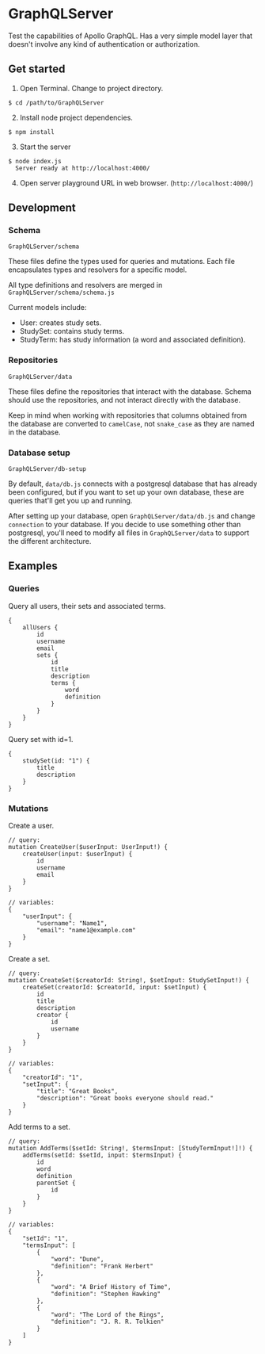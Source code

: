 # GraphQLServer
Test the capabilities of Apollo GraphQL. Has a very simple model layer that doesn't involve any kind of authentication or authorization.

## Get started

1) Open Terminal. Change to project directory.
```
$ cd /path/to/GraphQLServer
```

2) Install node project dependencies.
```
$ npm install
```

3) Start the server
```
$ node index.js
  Server ready at http://localhost:4000/
```
4) Open server playground URL in web browser. (`http://localhost:4000/`)

## Development

### Schema
`GraphQLServer/schema`

These files define the types used for queries and mutations. Each file encapsulates types and resolvers for a specific model. 

All type definitions and resolvers are merged in `GraphQLServer/schema/schema.js`

Current models include:
* User: creates study sets.
* StudySet: contains study terms.
* StudyTerm: has study information (a word and associated definition).

### Repositories
`GraphQLServer/data`

These files define the repositories that interact with the database. Schema should use the repositories, and not interact directly with the database.

Keep in mind when working with repositories that columns obtained from the database are converted to `camelCase`, not `snake_case` as they are named in the database.

### Database setup
`GraphQLServer/db-setup`

By default, `data/db.js` connects with a postgresql database that has already been configured, but if you want to set up your own database, these are queries that'll get you up and running.

After setting up your database, open `GraphQLServer/data/db.js` and change `connection` to your database. If you decide to use something other than postgresql, you'll need to modify all files in `GraphQLServer/data` to support the different architecture.

## Examples

### Queries

Query all users, their sets and associated terms.
```
{
    allUsers {
        id
        username
        email
        sets {
            id
            title
            description
            terms {
                word
                definition
            }
        }
    }
}
```

Query set with id=1.
```
{
    studySet(id: "1") {
        title
        description
    }
}
```

### Mutations

Create a user.
```
// query:
mutation CreateUser($userInput: UserInput!) {
    createUser(input: $userInput) {
        id
        username
        email
    }
}

// variables:
{
    "userInput": {
        "username": "Name1",
        "email": "name1@example.com"
    }
}
```

Create a set.
```
// query:
mutation CreateSet($creatorId: String!, $setInput: StudySetInput!) {
    createSet(creatorId: $creatorId, input: $setInput) {
        id
        title
        description
        creator {
            id
            username
        }
    }
}

// variables:
{
    "creatorId": "1",
    "setInput": {
        "title": "Great Books",
        "description": "Great books everyone should read."
    }
}
```

Add terms to a set.
```
// query:
mutation AddTerms($setId: String!, $termsInput: [StudyTermInput!]!) {
    addTerms(setId: $setId, input: $termsInput) {
        id
        word
        definition
        parentSet {
            id
        }
    }
}

// variables:
{
    "setId": "1",
    "termsInput": [
        {
            "word": "Dune",
            "definition": "Frank Herbert"
        },
        {
            "word": "A Brief History of Time",
            "definition": "Stephen Hawking"
        },
        {
            "word": "The Lord of the Rings",
            "definition": "J. R. R. Tolkien"
        }
    ]
}
```
